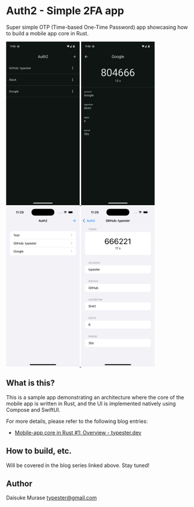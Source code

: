 # Auth2 - Simple 2FA app

Super simple OTP (Time-based One-Time Password) app showcasing how to build a mobile app core in Rust.

<a href="screenshots/android_1.png">
  <img src="screenshots/android_1.png" alt="Android screenshot 1" width="200"/>
</a>
<a href="screenshots/android_2.png">
  <img src="screenshots/android_2.png" alt="Android screenshot 2" width="200"/>
</a>
<a href="screenshots/ios_1.png">
  <img src="screenshots/ios_1.png" alt="iOS screenshot 1" width="200"/>
</a>
<a href="screenshots/ios_2.png">
  <img src="screenshots/ios_2.png" alt="iOS screenshot 2" width="200"/>
</a>

## What is this?

This is a sample app demonstrating an architecture where the core of the mobile app is written in Rust, and the UI is implemented natively using Compose and SwiftUI.

For more details, please refer to the following blog entries:

- [Mobile-app core in Rust #1: Overview - typester.dev](https://typester.dev/blog/2024/11/14/mobile-app-development-with-rust)

## How to build, etc.

Will be covered in the blog series linked above. Stay tuned!

## Author

Daisuke Murase <typester@gmail.com>
